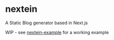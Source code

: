 # nextein
A Static Blog generator based in Next.js

WIP - see [nextein-example](https://github.com/elmasse/nextein-example) for a working example

